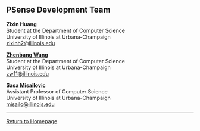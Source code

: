 ## PSense Development Team

**Zixin Huang**  
Student at the Department of Computer Science  
University of Illinois at Urbana-Champaign  
[zixinh2@illinois.edu](mailto:zixinh2@illinois.edu)

[**Zhenbang Wang**](http://zhenbangw.me)   
Student at the Department of Computer Science  
University of Illinois at Urbana-Champaign  
[zw11@illinois.edu](mailto:zw11@illinois.edu)

[**Sasa Misailovic**](http://misailo.web.engr.illinois.edu/)  
Assistant Professor of Computer Science  
University of Illinois at Urbana-Champaign  
[misailo@illinois.edu](mailto:misailo@illinois.edu)

***
[Return to Homepage](index.html)
